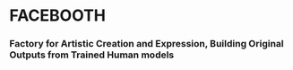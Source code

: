 # FACEBOOTH

### Factory for Artistic Creation and Expression, Building Original Outputs from Trained Human models